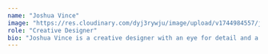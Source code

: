 ```yaml
---
name: "Joshua Vince"
image: "https://res.cloudinary.com/dyj3rywju/image/upload/v1744984557/joshuavince_grhwft.jpg"
role: "Creative Designer"
bio: "Joshua Vince is a creative designer with an eye for detail and a heart for storytelling. He crafts visually stunning and user-centric designs that elevate brand identity and create memorable digital experiences."
---
```

